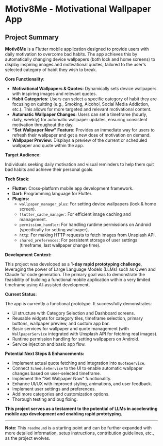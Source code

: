 # Motiv8Me - Motivational Wallpaper App

## Project Summary

**Motiv8Me** is a Flutter mobile application designed to provide users with daily motivation to overcome bad habits.  The app achieves this by automatically changing device wallpapers (both lock and home screens) to display inspiring images and motivational quotes, tailored to the user's selected category of habit they wish to break.

**Core Functionality:**

*   **Motivational Wallpapers & Quotes:**  Dynamically sets device wallpapers with inspiring images and relevant quotes.
*   **Habit Categories:** Users can select a specific category of habit they are focusing on quitting (e.g., Smoking, Alcohol, Social Media Addiction, etc.). This allows for more targeted and relevant motivational content.
*   **Automatic Wallpaper Changes:**  Users can set a timeframe (hourly, daily, weekly) for automatic wallpaper updates, ensuring consistent motivation throughout the day.
*   **"Set Wallpaper Now" Feature:**  Provides an immediate way for users to refresh their wallpaper and get a new dose of motivation on demand.
*   **Wallpaper Preview:**  Displays a preview of the current or scheduled wallpaper and quote within the app.

**Target Audience:**

Individuals seeking daily motivation and visual reminders to help them quit bad habits and achieve their personal goals.

**Tech Stack:**

*   **Flutter:**  Cross-platform mobile app development framework.
*   **Dart:**  Programming language for Flutter.
*   **Plugins:**
    *   `wallpaper_manager_plus`: For setting device wallpapers (lock & home screen).
    *   `flutter_cache_manager`: For efficient image caching and management.
    *   `permission_handler`: For handling runtime permissions on Android (specifically for setting wallpaper).
    *   `http`: For making HTTP requests to fetch images from Unsplash API.
    *   `shared_preferences`: For persistent storage of user settings (timeframe, last wallpaper change time).

**Development Context:**

This project was developed as a **1-day rapid prototyping challenge**, leveraging the power of Large Language Models (LLMs) such as Qwen and Claude for code generation. The primary goal was to demonstrate the feasibility of building a functional mobile application within a very limited timeframe using AI-assisted development.

**Current Status:**

The app is currently a functional prototype.  It successfully demonstrates:

*   UI structure with Category Selection and Dashboard screens.
*   Reusable widgets for category tiles, timeframe selection, primary buttons, wallpaper preview, and custom app bar.
*   Basic services for wallpaper and quote management (with `WallpaperService` integrated with Unsplash API for fetching real images).
*   Runtime permission handling for setting wallpapers on Android.
*   Service injection and basic app flow.

**Potential Next Steps & Enhancements:**

*   Implement actual quote fetching and integration into `QuoteService`.
*   Connect `ScheduleService` to the UI to enable automatic wallpaper changes based on user-selected timeframe.
*   Implement the "Set Wallpaper Now" functionality.
*   Enhance UI/UX with improved styling, animations, and user feedback.
*   Implement user settings and preferences.
*   Add more categories and customization options.
*   Thorough testing and bug fixing.

**This project serves as a testament to the potential of LLMs in accelerating mobile app development and enabling rapid prototyping.**

---
**Note:**  This `readme.md` is a starting point and can be further expanded with more detailed information, setup instructions, contribution guidelines, etc., as the project evolves.
